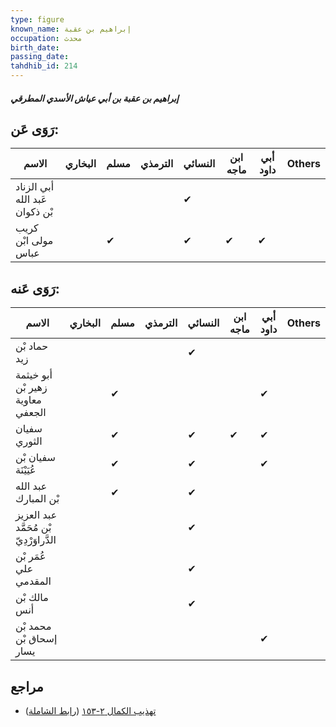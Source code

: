 ```yaml
---
type: figure
known_name: إبراهيم بن عقبة
occupation: محدث
birth_date:
passing_date:
tahdhib_id: 214
---
```

##### إبراهيم بن عقبة بن أبي عياش الأسدي المطرقي

## رَوَى عَن:
| الاسم                          | البخاري | مسلم | الترمذي | النسائي | ابن ماجه | أبي داود | Others |
| ------------------------------ | ------- | ---- | ------- | ------- | -------- | -------- | ------ |
| أبي الزناد عَبد الله بْن ذكوان |         |      |         | ✔       |          |          |        |
| كريب مولى ابْن عباس            |         | ✔    |         | ✔       | ✔        | ✔        |        |
## رَوَى عَنه:
| الاسم                                   | البخاري | مسلم | الترمذي | النسائي | ابن ماجه | أبي داود | Others |
| --------------------------------------- | ------- | ---- | ------- | ------- | -------- | -------- | ------ |
| حماد بْن زيد                            |         |      |         | ✔       |          |          |        |
| أبو خيثمة زهير بْن معاوية الجعفي        |         | ✔    |         |         |          | ✔        |        |
| سفيان الثوري                            |         | ✔    |         | ✔       | ✔        | ✔        |        |
| سفيان بْن عُيَيْنَة                     |         | ✔    |         | ✔       |          | ✔        |        |
| عبد الله بْن المبارك                    |         | ✔    |         | ✔       |          |          |        |
| عبد العزيز بْن مُحَمَّد الدَّراوَرْدِيّ |         |      |         | ✔       |          |          |        |
| عُمَر بْن علي المقدمي                   |         |      |         | ✔       |          |          |        |
| مالك بْن أنس                            |         |      |         | ✔       |          |          |        |
| محمد بْن إسحاق بْن يسار                 |         |      |         |         |          | ✔        |        |
## مراجع
- [تهذيب الكمال ٢-١٥٣](obsidian://open?vault=Tahdhib-al-Kamal&file=Figures/٢١٤-إبراهيم%20بن%20عقبة%20بن%20أبي%20عياش%20الأسدي%20المطرقي) ([رابط الشاملة](https://shamela.ws/book/3722/634))